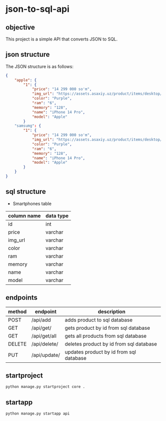 # json-to-sql-api

## objective

This project is a simple API that converts JSON to SQL.

## json structure

The JSON structure is as follows:

```json
{
    "apple": {
        "1": {
            "price": "14 299 000 so'm",
            "img_url": "https://assets.asaxiy.uz/product/items/desktop/2b44928ae11fb9384c4cf38708677c482022091716063124908j3O8hyVfPs.jpg.webp",
            "color": "Purple",
            "ram": "6",
            "memory": "128",
            "name": "iPhone 14 Pro",
            "model": "Apple"
        }
    "samsumg": {
        "1": {
            "price": "14 299 000 so'm",
            "img_url": "https://assets.asaxiy.uz/product/items/desktop/2b44928ae11fb9384c4cf38708677c482022091716063124908j3O8hyVfPs.jpg.webp",
            "color": "Purple",
            "ram": "6",
            "memory": "128",
            "name": "iPhone 14 Pro",
            "model": "Apple"
        }
    }
}
```
## sql structure

- Smartphones table

| column name | data type |
| ----------- | --------- |
| id          | int       |
| price       | varchar   |
| img_url     | varchar   |
| color       | varchar   |
| ram         | varchar   |
| memory      | varchar   |
| name       | varchar   |
| model       | varchar   |


## endpoints

| method | endpoint | description |
| ------ | -------- | ----------- |
| POST   | /api/add | adds product to sql database |
| GET   | /api/get/<id> | gets product by id from sql database |
| GET   | /api/get/all | gets all products from sql database |
| DELETE   | /api/delete/<id> | deletes product by id from sql database |
| PUT   | /api/update/<id> | updates product by id from sql database |


## startproject

```bash
python manage.py startproject core .
```

## startapp

```bash
python manage.py startapp api
```
